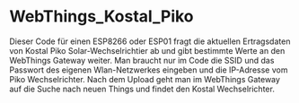 # WebThings_Kostal_Piko
Dieser Code für einen ESP8266 oder ESP01 fragt die aktuellen Ertragsdaten 
von Kostal Piko Solar-Wechselrichtier ab und gibt bestimmte Werte an den 
WebThings Gateway weiter. Man braucht nur im Code die SSID und das Passwort 
des eigenen Wlan-Netzwerkes eingeben und die IP-Adresse vom Piko Wechselrichter. 
Nach dem Upload geht man im WebThings Gateway auf die Suche nach neuen Things 
und findet den Kostal Wechselrichter.

